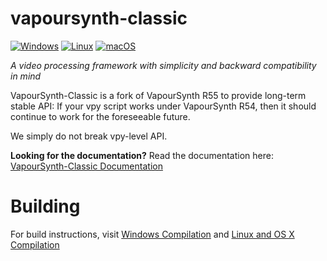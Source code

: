 # vapoursynth-classic
[![Windows](https://github.com/AmusementClub/vapoursynth-classic/actions/workflows/windows.yml/badge.svg)](https://github.com/AmusementClub/vapoursynth-classic/actions/workflows/windows.yml) [![Linux](https://github.com/AmusementClub/vapoursynth-classic/actions/workflows/linux.yml/badge.svg)](https://github.com/AmusementClub/vapoursynth-classic/actions/workflows/linux.yml) [![macOS](https://github.com/AmusementClub/vapoursynth-classic/actions/workflows/macos.yml/badge.svg)](https://github.com/AmusementClub/vapoursynth-classic/actions/workflows/macos.yml)

*A video processing framework with simplicity and backward compatibility in mind*

VapourSynth-Classic is a fork of VapourSynth R55 to provide long-term stable API:
If your vpy script works under VapourSynth R54, then it should continue to work for the foreseeable future.

We simply do not break vpy-level API.

**Looking for the documentation?**
Read the documentation here: [VapourSynth-Classic Documentation](https://amusementclub.github.io/doc/)

# Building
For build instructions, visit [Windows Compilation](https://amusementclub.github.io/doc/installation.html#windows-compilation) and [Linux and OS X Compilation](http://amusementclub.github.io/doc/installation.html#linux-and-os-x-compilation)
